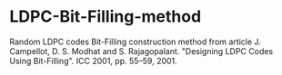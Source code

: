 # LDPC-Bit-Filling-method
Random LDPC codes Bit-Filling construction method from article J. Campellot, D. S. Modhat and S. Rajagopalant. "Designing LDPC Codes Using Bit-Filling". ICC 2001, pp. 55–59, 2001.
